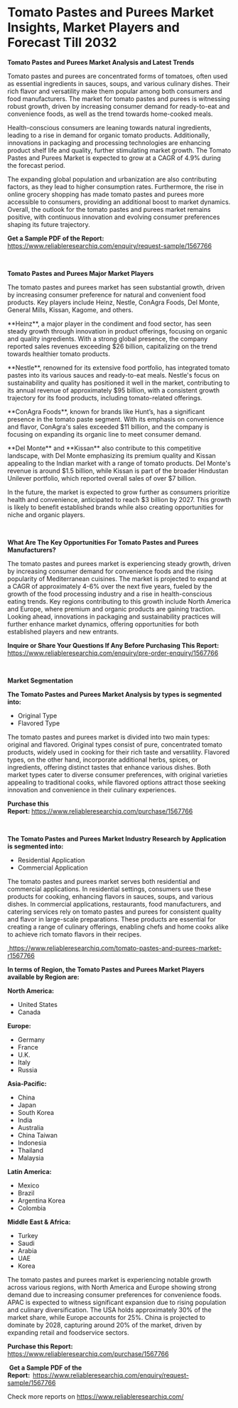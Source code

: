 <p><h1>Tomato Pastes and Purees Market Insights, Market Players and Forecast Till 2032</h1></p><p><strong>Tomato Pastes and Purees Market Analysis and Latest Trends</strong></p>
<p><p>Tomato pastes and purees are concentrated forms of tomatoes, often used as essential ingredients in sauces, soups, and various culinary dishes. Their rich flavor and versatility make them popular among both consumers and food manufacturers. The market for tomato pastes and purees is witnessing robust growth, driven by increasing consumer demand for ready-to-eat and convenience foods, as well as the trend towards home-cooked meals. </p><p>Health-conscious consumers are leaning towards natural ingredients, leading to a rise in demand for organic tomato products. Additionally, innovations in packaging and processing technologies are enhancing product shelf life and quality, further stimulating market growth. The Tomato Pastes and Purees Market is expected to grow at a CAGR of 4.9% during the forecast period.</p><p>The expanding global population and urbanization are also contributing factors, as they lead to higher consumption rates. Furthermore, the rise in online grocery shopping has made tomato pastes and purees more accessible to consumers, providing an additional boost to market dynamics. Overall, the outlook for the tomato pastes and purees market remains positive, with continuous innovation and evolving consumer preferences shaping its future trajectory.</p></p>
<p><strong>Get a Sample PDF of the Report:&nbsp;</strong> <a href="https://www.reliableresearchiq.com/enquiry/request-sample/1567766?utm_campaign=2761&utm_medium=2&utm_source=Github&utm_content=ia&utm_term=23032025&utm_id=tomato-pastes-and-purees">https://www.reliableresearchiq.com/enquiry/request-sample/1567766</a></p>
<p>&nbsp;</p>
<p><strong>Tomato Pastes and Purees Major Market Players</strong></p>
<p><p>The tomato pastes and purees market has seen substantial growth, driven by increasing consumer preference for natural and convenient food products. Key players include Heinz, Nestle, ConAgra Foods, Del Monte, General Mills, Kissan, Kagome, and others.</p><p>**Heinz**, a major player in the condiment and food sector, has seen steady growth through innovation in product offerings, focusing on organic and quality ingredients. With a strong global presence, the company reported sales revenues exceeding $26 billion, capitalizing on the trend towards healthier tomato products.</p><p>**Nestle**, renowned for its extensive food portfolio, has integrated tomato pastes into its various sauces and ready-to-eat meals. Nestle's focus on sustainability and quality has positioned it well in the market, contributing to its annual revenue of approximately $95 billion, with a consistent growth trajectory for its food products, including tomato-related offerings.</p><p>**ConAgra Foods**, known for brands like Hunt’s, has a significant presence in the tomato paste segment. With its emphasis on convenience and flavor, ConAgra's sales exceeded $11 billion, and the company is focusing on expanding its organic line to meet consumer demand.</p><p>**Del Monte** and **Kissan** also contribute to this competitive landscape, with Del Monte emphasizing its premium quality and Kissan appealing to the Indian market with a range of tomato products. Del Monte's revenue is around $1.5 billion, while Kissan is part of the broader Hindustan Unilever portfolio, which reported overall sales of over $7 billion.</p><p>In the future, the market is expected to grow further as consumers prioritize health and convenience, anticipated to reach $3 billion by 2027. This growth is likely to benefit established brands while also creating opportunities for niche and organic players.</p></p>
<p>&nbsp;</p>
<p><strong>What Are The Key Opportunities For Tomato Pastes and Purees Manufacturers?</strong></p>
<p><p>The tomato pastes and purees market is experiencing steady growth, driven by increasing consumer demand for convenience foods and the rising popularity of Mediterranean cuisines. The market is projected to expand at a CAGR of approximately 4-6% over the next five years, fueled by the growth of the food processing industry and a rise in health-conscious eating trends. Key regions contributing to this growth include North America and Europe, where premium and organic products are gaining traction. Looking ahead, innovations in packaging and sustainability practices will further enhance market dynamics, offering opportunities for both established players and new entrants.</p></p>
<p><strong>Inquire or Share Your Questions If Any Before Purchasing This Report:</strong> <a href="https://www.reliableresearchiq.com/enquiry/pre-order-enquiry/1567766?utm_campaign=2761&utm_medium=2&utm_source=Github&utm_content=ia&utm_term=23032025&utm_id=tomato-pastes-and-purees">https://www.reliableresearchiq.com/enquiry/pre-order-enquiry/1567766</a></p>
<p>&nbsp;</p>
<p><strong>Market Segmentation</strong></p>
<p><strong>The Tomato Pastes and Purees Market Analysis by types is segmented into:</strong></p>
<p><ul><li>Original Type</li><li>Flavored Type</li></ul></p>
<p><p>The tomato pastes and purees market is divided into two main types: original and flavored. Original types consist of pure, concentrated tomato products, widely used in cooking for their rich taste and versatility. Flavored types, on the other hand, incorporate additional herbs, spices, or ingredients, offering distinct tastes that enhance various dishes. Both market types cater to diverse consumer preferences, with original varieties appealing to traditional cooks, while flavored options attract those seeking innovation and convenience in their culinary experiences.</p></p>
<p><strong>Purchase this Report:&nbsp;</strong><a href="https://www.reliableresearchiq.com/purchase/1567766?utm_campaign=2761&utm_medium=2&utm_source=Github&utm_content=ia&utm_term=23032025&utm_id=tomato-pastes-and-purees">https://www.reliableresearchiq.com/purchase/1567766</a></p>
<p>&nbsp;</p>
<p><strong>The Tomato Pastes and Purees Market Industry Research by Application is segmented into:</strong></p>
<p><ul><li>Residential Application</li><li>Commercial Application</li></ul></p>
<p><p>The tomato pastes and purees market serves both residential and commercial applications. In residential settings, consumers use these products for cooking, enhancing flavors in sauces, soups, and various dishes. In commercial applications, restaurants, food manufacturers, and catering services rely on tomato pastes and purees for consistent quality and flavor in large-scale preparations. These products are essential for creating a range of culinary offerings, enabling chefs and home cooks alike to achieve rich tomato flavors in their recipes.</p></p>
<p><a href="https://www.reliableresearchiq.com/tomato-pastes-and-purees-market-r1567766?utm_campaign=2761&utm_medium=2&utm_source=Github&utm_content=ia&utm_term=23032025&utm_id=tomato-pastes-and-purees">&nbsp;https://www.reliableresearchiq.com/tomato-pastes-and-purees-market-r1567766</a></p>
<p><strong>In terms of Region, the Tomato Pastes and Purees Market Players available by Region are:</strong></p>
<p>
    <p> <strong> North America: </strong>
        <ul>
            <li>United States</li>
            <li>Canada</li>
        </ul>
        </p> 
    <p> <strong> Europe: </strong>
        <ul>
            <li>Germany</li>
            <li>France</li>
            <li>U.K.</li>
            <li>Italy</li>
            <li>Russia</li>
        </ul>
        </p> 
    <p> <strong> Asia-Pacific: </strong>
        <ul>
            <li>China</li>
            <li>Japan</li>
            <li>South Korea</li>
            <li>India</li>
            <li>Australia</li>
            <li>China Taiwan</li>
            <li>Indonesia</li>
            <li>Thailand</li>
            <li>Malaysia</li>
        </ul>
        </p> 
    <p> <strong> Latin America: </strong>
        <ul>
            <li>Mexico</li>
            <li>Brazil</li>
            <li>Argentina Korea</li>
            <li>Colombia</li>
        </ul>
        </p> 
    <p> <strong> Middle East & Africa: </strong>
        <ul>
            <li>Turkey</li>
            <li>Saudi</li>
            <li>Arabia</li>
            <li>UAE</li>
            <li>Korea</li>
        </ul>
    </p>
    </p>
<p><p>The tomato pastes and purees market is experiencing notable growth across various regions, with North America and Europe showing strong demand due to increasing consumer preferences for convenience foods. APAC is expected to witness significant expansion due to rising population and culinary diversification. The USA holds approximately 30% of the market share, while Europe accounts for 25%. China is projected to dominate by 2028, capturing around 20% of the market, driven by expanding retail and foodservice sectors.</p></p>
<p><strong>Purchase this Report: </strong><a href="https://www.reliableresearchiq.com/purchase/1567766?utm_campaign=2761&utm_medium=2&utm_source=Github&utm_content=ia&utm_term=23032025&utm_id=tomato-pastes-and-purees">https://www.reliableresearchiq.com/purchase/1567766</a></p>
<p>&nbsp;<strong>Get a Sample PDF of the Report:&nbsp;&nbsp;</strong><a href="https://www.reliableresearchiq.com/enquiry/request-sample/1567766?utm_campaign=2761&utm_medium=2&utm_source=Github&utm_content=ia&utm_term=23032025&utm_id=tomato-pastes-and-purees">https://www.reliableresearchiq.com/enquiry/request-sample/1567766</a></p>
<p><strong></strong></p>
<p>Check more reports on <a href="https://www.reliableresearchiq.com/?utm_campaign=2761&utm_medium=2&utm_source=Github&utm_content=ia&utm_term=23032025&utm_id=tomato-pastes-and-purees">https://www.reliableresearchiq.com/</a></p>